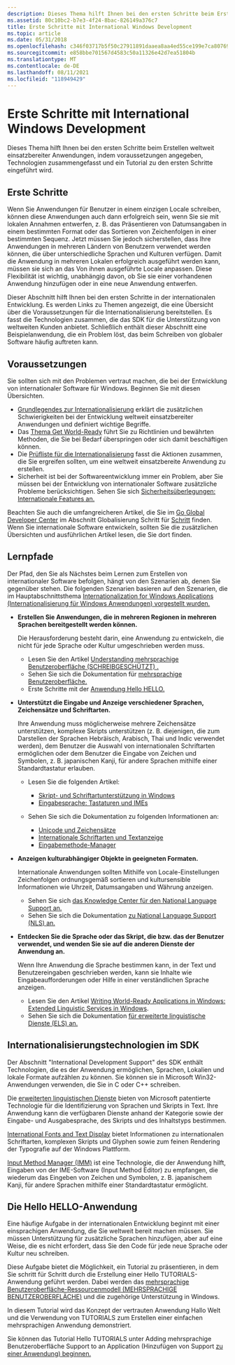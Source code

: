 ```yaml
---
description: Dieses Thema hilft Ihnen bei den ersten Schritte beim Erstellen weltweit einsatzbereiter Anwendungen, indem voraussetzungen angegeben, Technologien zusammengefasst und ein Tutorial zu den ersten Schritte eingeführt wird.
ms.assetid: 80c10bc2-b7e3-4f24-8bac-826149a376c7
title: Erste Schritte mit International Windows Development
ms.topic: article
ms.date: 05/31/2018
ms.openlocfilehash: c346f03717b5f50c27911891daaea8aa4ed55ce199e7ca807690d2f3185d8114
ms.sourcegitcommit: e858bbe701567d4583c50a11326e42d7ea51804b
ms.translationtype: MT
ms.contentlocale: de-DE
ms.lasthandoff: 08/11/2021
ms.locfileid: "118949429"
---
```

# <a name="getting-started-with-international-windows-development"></a>Erste Schritte mit International Windows Development

Dieses Thema hilft Ihnen bei den ersten Schritte beim Erstellen weltweit einsatzbereiter Anwendungen, indem voraussetzungen angegeben, Technologien zusammengefasst und ein Tutorial zu den ersten Schritte eingeführt wird.

## <a name="getting-started"></a>Erste Schritte

Wenn Sie Anwendungen für Benutzer in einem einzigen Locale schreiben, können diese Anwendungen auch dann erfolgreich sein, wenn Sie sie mit lokalen Annahmen entwerfen, z. B. das Präsentieren von Datumsangaben in einem bestimmten Format oder das Sortieren von Zeichenfolgen in einer bestimmten Sequenz. Jetzt müssen Sie jedoch sicherstellen, dass Ihre Anwendungen in mehreren Ländern von Benutzern verwendet werden können, die über unterschiedliche Sprachen und Kulturen verfügen. Damit die Anwendung in mehreren Lokalen erfolgreich ausgeführt werden kann, müssen sie sich an das Von ihnen ausgeführte Locale anpassen. Diese Flexibilität ist wichtig, unabhängig davon, ob Sie sie einer vorhandenen Anwendung hinzufügen oder in eine neue Anwendung entwerfen.

Dieser Abschnitt hilft Ihnen bei den ersten Schritte in der internationalen Entwicklung. Es werden Links zu Themen angezeigt, die eine Übersicht über die Voraussetzungen für die Internationalisierung bereitstellen. Es fasst die Technologien zusammen, die das SDK für die Unterstützung von weltweiten Kunden anbietet. Schließlich enthält dieser Abschnitt eine Beispielanwendung, die ein Problem löst, das beim Schreiben von globaler Software häufig auftreten kann.

## <a name="prerequisites"></a>Voraussetzungen

Sie sollten sich mit den Problemen vertraut machen, die bei der Entwicklung von internationaler Software für Windows. Beginnen Sie mit diesen Übersichten.

-   [Grundlegendes zur Internationalisierung](understanding-internationalization.md) erklärt die zusätzlichen Schwierigkeiten bei der Entwicklung weltweit einsatzbereiter Anwendungen und definiert wichtige Begriffe.
-   Das [Thema Get World-Ready](https://msdn.microsoft.com/goglobal/bb895995.aspx) führt Sie zu Richtlinien und bewährten Methoden, die Sie bei Bedarf überspringen oder sich damit beschäftigen können.
-   Die [Prüfliste für die Internationalisierung](internationalization-checklist.md) fasst die Aktionen zusammen, die Sie ergreifen sollten, um eine weltweit einsatzbereite Anwendung zu erstellen.
-   Sicherheit ist bei der Softwareentwicklung immer ein Problem, aber Sie müssen bei der Entwicklung von internationaler Software zusätzliche Probleme berücksichtigen. Sehen Sie sich [Sicherheitsüberlegungen: Internationale Features an.](security-considerations--international-features.md)

Beachten Sie auch die umfangreicheren Artikel, die Sie im [Go Global Developer Center](https://msdn.microsoft.com/globalization/mt613165) im Abschnitt Globalisierung Schritt für [Schritt](https://msdn.microsoft.com/globalization/mt642951) finden. Wenn Sie internationale Software entwickeln, sollten Sie die zusätzlichen Übersichten und ausführlichen Artikel lesen, die Sie dort finden.

## <a name="learning-paths"></a>Lernpfade

Der Pfad, den Sie als Nächstes beim Lernen zum Erstellen von internationaler Software befolgen, hängt von den Szenarien ab, denen Sie gegenüber stehen. Die folgenden Szenarien basieren auf den Szenarien, die im Hauptabschnittsthema [Internationalization for Windows Applications (Internationalisierung für Windows Anwendungen) vorgestellt wurden.](international-support.md)

-   **Erstellen Sie Anwendungen, die in mehreren Regionen in mehreren Sprachen bereitgestellt werden können.**

    Die Herausforderung besteht darin, eine Anwendung zu entwickeln, die nicht für jede Sprache oder Kultur umgeschrieben werden muss.

    -   Lesen Sie den Artikel [Understanding mehrsprachige Benutzeroberfläche (SCHREIBGESCHÜTZT) .](./about-multilingual-user-interface.md)
    -   Sehen Sie sich die Dokumentation für [mehrsprachige Benutzeroberfläche.](multilingual-user-interface.md)
    -   Erste Schritte mit der [Anwendung Hello HELLO.](#the-hello-mui-application)

-   **Unterstützt die Eingabe und Anzeige verschiedener Sprachen, Zeichensätze und Schriftarten.**

    Ihre Anwendung muss möglicherweise mehrere Zeichensätze unterstützen, komplexe Skripts unterstützen (z. B. diejenigen, die zum Darstellen der Sprachen Hebräisch, Arabisch, Thai und Indic verwendet werden), dem Benutzer die Auswahl von internationalen Schriftarten ermöglichen oder dem Benutzer die Eingabe von Zeichen und Symbolen, z. B. japanischen Kanji, für andere Sprachen mithilfe einer Standardtastatur erlauben.

    -   Lesen Sie die folgenden Artikel:

        -   [Skript- und Schriftartunterstützung in Windows](https://msdn.microsoft.com/globalization/mt791278)
        -   [Eingabesprache: Tastaturen und IMEs](https://msdn.microsoft.com/globalization/mt662332)

    -   Sehen Sie sich die Dokumentation zu folgenden Informationen an:

        -   [Unicode und Zeichensätze](unicode-and-character-sets.md)
        -   [Internationale Schriftarten und Textanzeige](international-fonts-and-text-display.md)
        -   [Eingabemethode-Manager](input-method-manager.md)

-   **Anzeigen kulturabhängiger Objekte in geeigneten Formaten.**

    Internationale Anwendungen sollten Mithilfe von Locale-Einstellungen Zeichenfolgen ordnungsgemäß sortieren und kultursensible Informationen wie Uhrzeit, Datumsangaben und Währung anzeigen.

    -   Sehen Sie sich [das Knowledge Center für den National Language Support an.](./national-language-support-reference.md)
    -   Sehen Sie sich die Dokumentation [zu National Language Support (NLS) an.](national-language-support.md)

-   **Entdecken Sie die Sprache oder das Skript, die bzw. das der Benutzer verwendet, und wenden Sie sie auf die anderen Dienste der Anwendung an.**

    Wenn Ihre Anwendung die Sprache bestimmen kann, in der Text und Benutzereingaben geschrieben werden, kann sie Inhalte wie Eingabeaufforderungen oder Hilfe in einer verständlichen Sprache anzeigen.

    -   Lesen Sie den Artikel [Writing World-Ready Applications in Windows: Extended Linguistic Services in Windows](./using-extended-linguistic-services.md).
    -   Sehen Sie sich die Dokumentation [für erweiterte linguistische Dienste (ELS) an.](extended-linguistic-services.md)

## <a name="internationalization-technologies-in-the-sdk"></a>Internationalisierungstechnologien im SDK

Der Abschnitt "International Development Support" des SDK enthält Technologien, die es der Anwendung ermöglichen, Sprachen, Lokalien und lokale Formate aufzählen zu können. Sie können sie in Microsoft Win32-Anwendungen verwenden, die Sie in C oder C++ schreiben.

Die [erweiterten linguistischen Dienste](extended-linguistic-services.md) bieten von Microsoft patentierte Technologie für die Identifizierung von Sprachen und Skripts in Text. Ihre Anwendung kann die verfügbaren Dienste anhand der Kategorie sowie der Eingabe- und Ausgabesprache, des Skripts und des Inhaltstyps bestimmen.

[International Fonts and Text Display](international-fonts-and-text-display.md) bietet Informationen zu internationalen Schriftarten, komplexen Skripts und Glyphen sowie zum feinen Rendering der Typografie auf der Windows Plattform.

[Input Method Manager (IMM)](input-method-manager.md) ist eine Technologie, die der Anwendung hilft, Eingaben von der IME-Software (Input Method Editor) zu empfangen, die wiederum das Eingeben von Zeichen und Symbolen, z. B. japanischem Kanji, für andere Sprachen mithilfe einer Standardtastatur ermöglicht.

## <a name="the-hello-mui-application"></a>Die Hello HELLO-Anwendung

Eine häufige Aufgabe in der internationalen Entwicklung beginnt mit einer einsprachigen Anwendung, die Sie weltweit bereit machen müssen. Sie müssen Unterstützung für zusätzliche Sprachen hinzufügen, aber auf eine Weise, die es nicht erfordert, dass Sie den Code für jede neue Sprache oder Kultur neu schreiben.

Diese Aufgabe bietet die Möglichkeit, ein Tutorial zu präsentieren, in dem Sie schritt für Schritt durch die Erstellung einer Hello TUTORIALS-Anwendung geführt werden. Dabei werden das [mehrsprachige Benutzeroberfläche-Ressourcenmodell (MEHRSPRACHIGE BENUTZEROBERFLÄCHE)](multilingual-user-interface.md) und die zugehörige Unterstützung in Windows.

In diesem Tutorial wird das Konzept der vertrauten Anwendung Hallo Welt und die Verwendung von TUTORIALS zum Erstellen einer einfachen mehrsprachigen Anwendung demonstriert.

Sie können das Tutorial Hello TUTORIALS unter Adding mehrsprachige Benutzeroberfläche Support to an Application (Hinzufügen von Support [zu einer Anwendung) beginnen.](creating-a-multilingual-user-interface-application.md)

 

 
